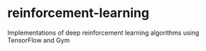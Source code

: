 # reinforcement-learning
Implementations of deep reinforcement learning algorithms using TensorFlow and Gym
